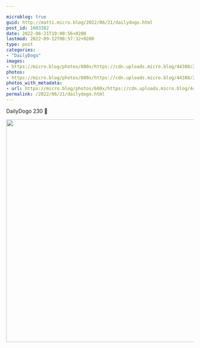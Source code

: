 ```yaml
---

microblog: true
guid: http://matti.micro.blog/2022/06/21/dailydogo.html
post_id: 1603382
date: 2022-06-21T19:00:56+0200
lastmod: 2022-09-12T08:57:32+0200
type: post
categories:
- "DailyDogo"
images:
- https://micro.blog/photos/600x/https://cdn.uploads.micro.blog/44388/2022/48712f72e3.jpg
photos:
- https://micro.blog/photos/600x/https://cdn.uploads.micro.blog/44388/2022/48712f72e3.jpg
photos_with_metadata:
- url: https://micro.blog/photos/600x/https://cdn.uploads.micro.blog/44388/2022/48712f72e3.jpg
permalink: /2022/06/21/dailydogo.html
---
```

DailyDogo 230 🐶

<img src="https://micro.blog/photos/600x/https://blog.martin-haehnel.de/uploads/2022/48712f72e3.jpg" width="600" height="600" alt="" />
